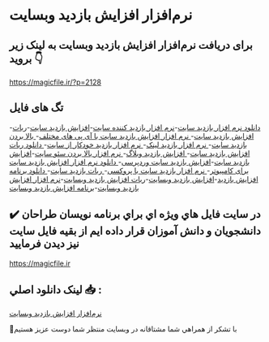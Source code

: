 # نرم‌افزار افزایش بازدید وبسایت

## برای دریافت نرم‌افزار افزایش بازدید وبسایت به لینک زیر بروید 👇

https://magicfile.ir/?p=2128

## تگ های فایل

-[دانلود نرم افزار بازدید سایت](https://magicfile.ir/product/%d9%86%d8%b1%d9%85-%d8%a7%d9%81%d8%b2%d8%a7%d8%b1-%d8%a7%d9%81%d8%b2%d8%a7%d9%8a%d8%b4-%d8%a8%d8%a7%d8%b2%d8%af%d9%8a%d8%af-%d8%b3%d8%a7%d9%8a%d8%aa/)-[نرم افزار بازدید کننده سایت](https://magicfile.ir/product/%d9%86%d8%b1%d9%85-%d8%a7%d9%81%d8%b2%d8%a7%d8%b1-%d8%a7%d9%81%d8%b2%d8%a7%d9%8a%d8%b4-%d8%a8%d8%a7%d8%b2%d8%af%d9%8a%d8%af-%d8%b3%d8%a7%d9%8a%d8%aa/)-[افزایش بازدید سایت](https://magicfile.ir/product/%d9%86%d8%b1%d9%85-%d8%a7%d9%81%d8%b2%d8%a7%d8%b1-%d8%a7%d9%81%d8%b2%d8%a7%d9%8a%d8%b4-%d8%a8%d8%a7%d8%b2%d8%af%d9%8a%d8%af-%d8%b3%d8%a7%d9%8a%d8%aa/)-[ربات افزایش بازدید سایت](https://magicfile.ir/product/%d9%86%d8%b1%d9%85-%d8%a7%d9%81%d8%b2%d8%a7%d8%b1-%d8%a7%d9%81%d8%b2%d8%a7%d9%8a%d8%b4-%d8%a8%d8%a7%d8%b2%d8%af%d9%8a%d8%af-%d8%b3%d8%a7%d9%8a%d8%aa/)-[ نرم افزار افزایش بازدید سایت با آی پی های مختلف](https://magicfile.ir/product/%d9%86%d8%b1%d9%85-%d8%a7%d9%81%d8%b2%d8%a7%d8%b1-%d8%a7%d9%81%d8%b2%d8%a7%d9%8a%d8%b4-%d8%a8%d8%a7%d8%b2%d8%af%d9%8a%d8%af-%d8%b3%d8%a7%d9%8a%d8%aa/)-[ بالا بردن بازدید سایت](https://magicfile.ir/product/%d9%86%d8%b1%d9%85-%d8%a7%d9%81%d8%b2%d8%a7%d8%b1-%d8%a7%d9%81%d8%b2%d8%a7%d9%8a%d8%b4-%d8%a8%d8%a7%d8%b2%d8%af%d9%8a%d8%af-%d8%b3%d8%a7%d9%8a%d8%aa/)-[ نرم افزار بازدید لینک](https://magicfile.ir/product/%d9%86%d8%b1%d9%85-%d8%a7%d9%81%d8%b2%d8%a7%d8%b1-%d8%a7%d9%81%d8%b2%d8%a7%d9%8a%d8%b4-%d8%a8%d8%a7%d8%b2%d8%af%d9%8a%d8%af-%d8%b3%d8%a7%d9%8a%d8%aa/)-[ نرم افزار بازدید خودکار از سایت](https://magicfile.ir/product/%d9%86%d8%b1%d9%85-%d8%a7%d9%81%d8%b2%d8%a7%d8%b1-%d8%a7%d9%81%d8%b2%d8%a7%d9%8a%d8%b4-%d8%a8%d8%a7%d8%b2%d8%af%d9%8a%d8%af-%d8%b3%d8%a7%d9%8a%d8%aa/)-[ دانلود ربات افزایش بازدید سایت](https://magicfile.ir/product/%d9%86%d8%b1%d9%85-%d8%a7%d9%81%d8%b2%d8%a7%d8%b1-%d8%a7%d9%81%d8%b2%d8%a7%d9%8a%d8%b4-%d8%a8%d8%a7%d8%b2%d8%af%d9%8a%d8%af-%d8%b3%d8%a7%d9%8a%d8%aa/)-[ افزایش بازدید وبلاگ](https://magicfile.ir/product/%d9%86%d8%b1%d9%85-%d8%a7%d9%81%d8%b2%d8%a7%d8%b1-%d8%a7%d9%81%d8%b2%d8%a7%d9%8a%d8%b4-%d8%a8%d8%a7%d8%b2%d8%af%d9%8a%d8%af-%d8%b3%d8%a7%d9%8a%d8%aa/)-[ نرم افزار بالا بردن سئو سایت](https://magicfile.ir/product/%d9%86%d8%b1%d9%85-%d8%a7%d9%81%d8%b2%d8%a7%d8%b1-%d8%a7%d9%81%d8%b2%d8%a7%d9%8a%d8%b4-%d8%a8%d8%a7%d8%b2%d8%af%d9%8a%d8%af-%d8%b3%d8%a7%d9%8a%d8%aa/)-[افزايش بازديد سايت](https://magicfile.ir/product/%d9%86%d8%b1%d9%85-%d8%a7%d9%81%d8%b2%d8%a7%d8%b1-%d8%a7%d9%81%d8%b2%d8%a7%d9%8a%d8%b4-%d8%a8%d8%a7%d8%b2%d8%af%d9%8a%d8%af-%d8%b3%d8%a7%d9%8a%d8%aa/)-[افزایش بازدید سایت وردپرسی](https://magicfile.ir/product/%d9%86%d8%b1%d9%85-%d8%a7%d9%81%d8%b2%d8%a7%d8%b1-%d8%a7%d9%81%d8%b2%d8%a7%d9%8a%d8%b4-%d8%a8%d8%a7%d8%b2%d8%af%d9%8a%d8%af-%d8%b3%d8%a7%d9%8a%d8%aa/)-[ دانلود نرم افزار افزایش بازدید سایت برای کامپیوتر](https://magicfile.ir/product/%d9%86%d8%b1%d9%85-%d8%a7%d9%81%d8%b2%d8%a7%d8%b1-%d8%a7%d9%81%d8%b2%d8%a7%d9%8a%d8%b4-%d8%a8%d8%a7%d8%b2%d8%af%d9%8a%d8%af-%d8%b3%d8%a7%d9%8a%d8%aa/)-[ نرم افزار بازدید سایت با پروکسی](https://magicfile.ir/product/%d9%86%d8%b1%d9%85-%d8%a7%d9%81%d8%b2%d8%a7%d8%b1-%d8%a7%d9%81%d8%b2%d8%a7%d9%8a%d8%b4-%d8%a8%d8%a7%d8%b2%d8%af%d9%8a%d8%af-%d8%b3%d8%a7%d9%8a%d8%aa/)-[ ربات بازدید سایت](https://magicfile.ir/product/%d9%86%d8%b1%d9%85-%d8%a7%d9%81%d8%b2%d8%a7%d8%b1-%d8%a7%d9%81%d8%b2%d8%a7%d9%8a%d8%b4-%d8%a8%d8%a7%d8%b2%d8%af%d9%8a%d8%af-%d8%b3%d8%a7%d9%8a%d8%aa/)-[ دانلود برنامه افزایش بازدید](https://magicfile.ir/product/%d9%86%d8%b1%d9%85-%d8%a7%d9%81%d8%b2%d8%a7%d8%b1-%d8%a7%d9%81%d8%b2%d8%a7%d9%8a%d8%b4-%d8%a8%d8%a7%d8%b2%d8%af%d9%8a%d8%af-%d8%b3%d8%a7%d9%8a%d8%aa/)-[افزایش بازدید وبسایت](https://magicfile.ir/product/%d9%86%d8%b1%d9%85-%d8%a7%d9%81%d8%b2%d8%a7%d8%b1-%d8%a7%d9%81%d8%b2%d8%a7%d9%8a%d8%b4-%d8%a8%d8%a7%d8%b2%d8%af%d9%8a%d8%af-%d8%b3%d8%a7%d9%8a%d8%aa/)-[ربات افزایش بازدید وبسایت](https://magicfile.ir/product/%d9%86%d8%b1%d9%85-%d8%a7%d9%81%d8%b2%d8%a7%d8%b1-%d8%a7%d9%81%d8%b2%d8%a7%d9%8a%d8%b4-%d8%a8%d8%a7%d8%b2%d8%af%d9%8a%d8%af-%d8%b3%d8%a7%d9%8a%d8%aa/)-[نرم افزار افزایش بازدید وبسایت](https://magicfile.ir/product/%d9%86%d8%b1%d9%85-%d8%a7%d9%81%d8%b2%d8%a7%d8%b1-%d8%a7%d9%81%d8%b2%d8%a7%d9%8a%d8%b4-%d8%a8%d8%a7%d8%b2%d8%af%d9%8a%d8%af-%d8%b3%d8%a7%d9%8a%d8%aa/)-[برنامه افزایش بازدید وبسایت](https://magicfile.ir/product/%d9%86%d8%b1%d9%85-%d8%a7%d9%81%d8%b2%d8%a7%d8%b1-%d8%a7%d9%81%d8%b2%d8%a7%d9%8a%d8%b4-%d8%a8%d8%a7%d8%b2%d8%af%d9%8a%d8%af-%d8%b3%d8%a7%d9%8a%d8%aa/)

## ✔️ در سايت فايل هاي ويژه اي براي برنامه نويسان طراحان دانشجويان و دانش آموزان قرار داده ايم از بقيه فايل سايت نيز ديدن فرماييد

https://magicfile.ir


## لينک دانلود اصلي 📥 :

[نرم‌افزار افزایش بازدید وبسایت](https://magicfile.ir/product/%d9%86%d8%b1%d9%85-%d8%a7%d9%81%d8%b2%d8%a7%d8%b1-%d8%a7%d9%81%d8%b2%d8%a7%d9%8a%d8%b4-%d8%a8%d8%a7%d8%b2%d8%af%d9%8a%d8%af-%d8%b3%d8%a7%d9%8a%d8%aa/) 


🙏با تشکر از همراهي شما مشتاقانه در وبسایت منتظر شما دوست عزیز هستیم

